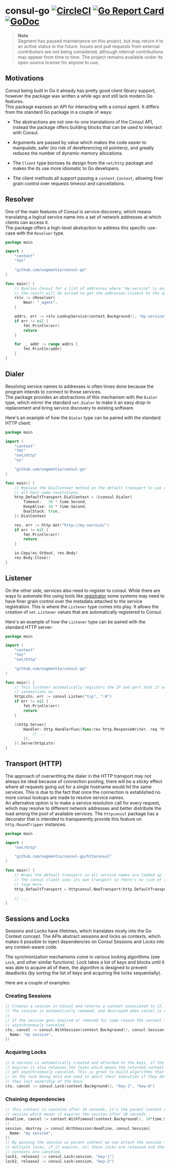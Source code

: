 # consul-go [![CircleCI](https://circleci.com/gh/segmentio/consul-go.svg?style=shield)](https://circleci.com/gh/segmentio/consul-go) [![Go Report Card](https://goreportcard.com/badge/github.com/segmentio/consul-go)](https://goreportcard.com/report/github.com/segmentio/consul-go) [![GoDoc](https://godoc.org/github.com/segmentio/consul-go?status.svg)](https://godoc.org/github.com/segmentio/consul-go)

> **Note**  
> Segment has paused maintenance on this project, but may return it to an active status in the future. Issues and pull requests from external contributors are not being considered, although internal contributions may appear from time to time. The project remains available under its open source license for anyone to use.

## Motivations

Consul being built in Go it already has pretty good client library support,
however the package was written a while ago and still lack modern Go features.  
This package exposes an API for interacting with a consul agent. It differs from
the standard Go package in a couple of ways:

- The abstractions are not one-to-one translations of the Consul API, instead
the package offers building blocks that can be used to interract with Consul.

- Arguments are passed by value which makes the code easier to manipulate,
safer (no risk of dereferencing nil pointers), and greatly reduces the number
of dynamic memory allocations.

- The `Client` type borrows its design from the `net/http` package and makes the
its use more idiomatic to Go developers.

- The client methods all support passing a `context.Context`, allowing finer
grain control over requests timeout and cancellations.

## Resolver

One of the main features of Consul is service discovery, which means translating
a logical service name into a set of network addresses at which clients can
access it.  
The package offers a high-level abstraction to address this specific use-case
with the `Resolver` type.

```go
package main

import (
    "context"
    "fmt"

    "github.com/segmentio/consul-go"
)

func main() {
    // Queries Consul for a list of addresses where "my-service" is available,
    // the result will be sorted to get the addresses closest to the agent first.
    rslv := &Resolver{
        Near: "_agent",
    }

    addrs, err := rslv.LookupService(context.Background(), "my-service")
    if err != nil {
        fmt.Println(err)
        return
    }

    for _, addr := range addrs {
        fmt.Println(addr)
    }
}
```

## Dialer

Resolving service names to addresses is often times done because the program
intends to connect to those services.  
The package provides an abstractions of this mechanism with the `Dialer` type,
which mirror the standard `net.Dialer` to make it an easy drop-in replacement
and bring service discovery to existing software.

Here's an example of how the `Dialer` type can be paired with the standard HTTP
client:
```go
package main

import (
    "context"
    "fmt"
    "net/http"
    "os"

    "github.com/segmentio/consul-go"
)

func main() {
    // Replace the DialContext method on the default transport to use consul for
    // all host name resolutions.
    http.DefaultTransport.DialContext = (&consul.Dialer{
        Timeout:   30 * time.Second,
        KeepAlive: 30 * time.Second,
        DualStack: true,
    }).DialContext

    res, err := http.Get("http://my-service/")
    if err != nil {
        fmt.Println(err)
        return
    }

    io.Copy(os.Stdout, res.Body)
    res.Body.Close()
}
```

## Listener

On the other side, services also need to register to consul. While there are
ways to automate this using tools like [registrator](http://gliderlabs.github.io/registrator/latest/)
some systems may need to have finer grain control over the metadata attached to
the service registration. 
This is where the `Listener` type comes into play. It allows the creation of
`net.Listener` values that are automatically registered to Consul.

Here's an example of how the `Listener` type can be paired with the standard
HTTP server:
```go
package main

import (
    "context"
    "fmt"
    "net/http"

    "github.com/segmentio/consul-go"
)

func main() {
    // This listener automatically registers the IP and port that it accepts
    // connections on.
    httpLstn, err := consul.Listen("tcp", ":0")
    if err != nil {
        fmt.Println(err)
        return
    }

    (&http.Server{
        Handler: http.HandlerFunc(func(res http.ResponseWriter, req *http.Request) {
            // ...
        }),
    }).Serve(httpLstn)
}
```

## Transport (HTTP)

The approach of overwritting the dialer in the HTTP transport may not always be
ideal because of connection pooling, there will be a *sticky* effect where all
requests going out for a single hostname would hit the same services. This is
due to the fact that once the connection is established no more consul lookups
are made to resolve service names.  
An alternative option is to make a service resolution call for every request,
which may resolve to different network addresses and better distribute the load
among the pool of available services. The `httpconsul` package has a decorator
that is intended to transparently provide this feature on `http.RoundTripper`
instances.

```go
package main

import (
    "net/http"

    "github.com/segmentio/consul-go/httpconsul"
)

func main() {
    // Wraps the default transport so all service names are looked up in consul.
    // The consul client uses its own transport so there's no risk of recursive
    // loop here.
    http.DefaultTransport = httpconsul.NewTransport(http.DefaultTransport)

    // ...
}
```

## Sessions and Locks

Sessions and Locks have lifetimes, which translates nicely into the Go Context
concept. The APIs abstract sessions and locks as contexts, which makes it possible
to inject dependencies on Consul Sessions and Locks into any context-aware code.

The synchronization mechanisms come in various locking algorithms (see `Lock`,
and other similar functions).
Lock takes a list of keys and blocks until it was able to acquire all of them,
the algorithm is designed to prevent deadlocks (by sorting the list of keys and
acquiring the locks sequentially).

Here are a couple of examples:

### Creating Sessions
```go
// Creates a session in Consul and returns a context associated to it.
// The session is automatically renewed, and destroyed when cancel is called.
//
// If the session gets expired or removed for some reason the context is
// asynchronously canceled.
ctx, cancel := consul.WithSession(context.Background(), consul.Session{
  Name: "my session",
})
```

### Acquiring Locks
```go
// A session is automatically created and attached to the keys, if the session
// expires it also releases the locks which means the returned context would
// get asynchronously canceled. This is great to build algorithms that depend
// on the lock being held and need to abort their execution if they detect that
// they lost ownership of the keys.
ctx, cancel := consul.Lock(context.Background(), "key-1", "key-A")
```

### Chaining dependencies
```go
// This context is canceled after 10 seconds, it's the parent context of the
// session which means it expires the session after 10 seconds.
deadline, cancel := context.WithTimeout(context.Background(), 10*time.Second)
// ...
session, destroy := consul.WithSession(deadline, consul.Session{
  Name: "my session",
})
// By passing the session as parent context we can attach the session to
// multiple locks, if it expires, all those locks are released and their
// contexts are canceled.
lock1, release1 := consul.Lock(session, "key-1")
lock2, release2 := consul.Lock(session, "key-2")
```
